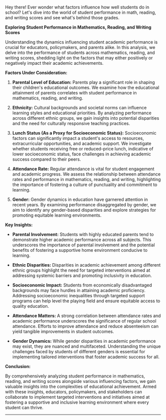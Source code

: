 Hey there! Ever wonder what factors influence how well students do in school? Let's dive into the world of student performance in math, reading, and writing scores and see what's behind those grades.

**Exploring Student Performance in Mathematics, Reading, and Writing Scores**

Understanding the dynamics influencing student academic performance is crucial for educators, policymakers, and parents alike. In this analysis, we delve into the performance of students across mathematics, reading, and writing scores, shedding light on the factors that may either positively or negatively impact their academic achievements.

**Factors Under Consideration:**

1. **Parental Level of Education:** Parents play a significant role in shaping their children's educational outcomes. We examine how the educational attainment of parents correlates with student performance in mathematics, reading, and writing.

2. **Ethnicity:** Cultural backgrounds and societal norms can influence learning styles and educational priorities. By analyzing performance across different ethnic groups, we gain insights into potential disparities and the need for culturally responsive teaching practices.

3. **Lunch Status (As a Proxy for Socioeconomic Status):** Socioeconomic factors can significantly impact a student's access to resources, extracurricular opportunities, and academic support. We investigate whether students receiving free or reduced-price lunch, indicative of lower socioeconomic status, face challenges in achieving academic success compared to their peers.

4. **Attendance Rate:** Regular attendance is vital for student engagement and academic progress. We assess the relationship between attendance rates and performance in mathematics, reading, and writing, highlighting the importance of fostering a culture of punctuality and commitment to learning.

5. **Gender:** Gender dynamics in education have garnered attention in recent years. By examining performance disaggregated by gender, we aim to identify any gender-based disparities and explore strategies for promoting equitable learning environments.

**Key Insights:**

- **Parental Involvement:** Students with highly educated parents tend to demonstrate higher academic performance across all subjects. This underscores the importance of parental involvement and the potential benefits of fostering a supportive home environment conducive to learning.

- **Ethnic Disparities:** Disparities in academic achievement among different ethnic groups highlight the need for targeted interventions aimed at addressing systemic barriers and promoting inclusivity in education.

- **Socioeconomic Impact:** Students from economically disadvantaged backgrounds may face hurdles in attaining academic proficiency. Addressing socioeconomic inequalities through targeted support programs can help level the playing field and ensure equitable access to quality education.

- **Attendance Matters:** A strong correlation between attendance rates and academic performance underscores the significance of regular school attendance. Efforts to improve attendance and reduce absenteeism can yield tangible improvements in student outcomes.

- **Gender Dynamics:** While gender disparities in academic performance may exist, they are nuanced and multifaceted. Understanding the unique challenges faced by students of different genders is essential for implementing tailored interventions that foster academic success for all.

**Conclusion:**

By comprehensively analyzing student performance in mathematics, reading, and writing scores alongside various influencing factors, we gain valuable insights into the complexities of educational achievement. Armed with these insights, educators, policymakers, and stakeholders can collaborate to implement targeted interventions and initiatives aimed at fostering a supportive and inclusive learning environment where every student can thrive.

---

